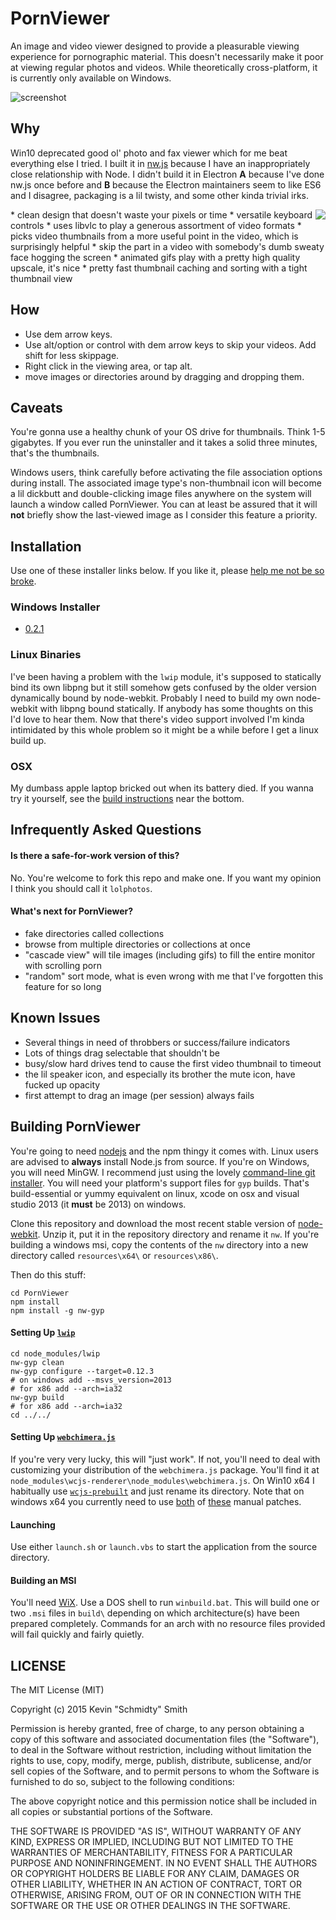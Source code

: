# PornViewer
An image and video viewer designed to provide a pleasurable viewing experience for pornographic
material. This doesn't necessarily make it poor at viewing regular photos and videos. While
theoretically cross-platform, it is currently only available on Windows.

![screenshot](http://i.imgur.com/MVzG6xH.jpg)

## Why
Win10 deprecated good ol' photo and fax viewer which for me beat everything else I tried. I built it
in [nw.js](http://nwjs.io/) because I have an inappropriately close relationship with Node. I didn't
build it in Electron **A** because I've done nw.js once before and **B** because the Electron 
maintainers seem to like ES6 and I disagree, packaging is a lil twisty, and some other kinda trivial 
irks.

<img align="right" src="http://i.imgur.com/47esyCO.png" />
 * clean design that doesn't waste your pixels or time
 * versatile keyboard controls
 * uses libvlc to play a generous assortment of video formats
 * picks video thumbnails from a more useful point in the video, which is surprisingly helpful
 * skip the part in a video with somebody's dumb sweaty face hogging the screen
 * animated gifs play with a pretty high quality upscale, it's nice
 * pretty fast thumbnail caching and sorting with a tight thumbnail view

## How
 * Use dem arrow keys.
 * Use alt/option or control with dem arrow keys to skip your videos. Add shift for less skippage.
 * Right click in the viewing area, or tap alt.
 * move images or directories around by dragging and dropping them.

## Caveats
You're gonna use a healthy chunk of your OS drive for thumbnails. Think 1-5 gigabytes. If you ever
run the uninstaller and it takes a solid three minutes, that's the thumbnails.

Windows users, think carefully before activating the file association options during install. The
associated image type's non-thumbnail icon will become a lil dickbutt and double-clicking image files
anywhere on the system will launch a window called PornViewer. You can at least be assured that it
will **not** briefly show the last-viewed image as I consider this feature a priority.

## Installation
Use one of these installer links below. If you like it, please [help me not be so broke](https://www.paypal.com/cgi-bin/webscr?cmd=_donations&business=PN6C2AZTS2FP8&lc=US&currency_code=USD&bn=PP%2dDonationsBF%3abtn_donate_SM%2egif%3aNonHosted).

### Windows Installer
 * [0.2.1](https://github.com/shenanigans/PornViewer/releases/download/0.2.1/PornViewer_x86.msi)

### Linux Binaries
I've been having a problem with the `lwip` module, it's supposed to statically bind its own libpng
but it still somehow gets confused by the older version dynamically bound by node-webkit. Probably I
need to build my own node-webkit with libpng bound statically. If anybody has some thoughts on this
I'd love to hear them. Now that there's video support involved I'm kinda intimidated by this whole
problem so it might be a while before I get a linux build up.

### OSX
My dumbass apple laptop bricked out when its battery died. If you wanna try it yourself, see the
[build instructions](#building-pornviewer) near the bottom.


## Infrequently Asked Questions
#### Is there a safe-for-work version of this?
No. You're welcome to fork this repo and make one. If you want my opinion I think you should call it
`lolphotos`.

#### What's next for PornViewer?
 * fake directories called collections
 * browse from multiple directories or collections at once
 * "cascade view" will tile images (including gifs) to fill the entire monitor with scrolling porn
 * "random" sort mode, what is even wrong with me that I've forgotten this feature for so long


## Known Issues
 * Several things in need of throbbers or success/failure indicators
 * Lots of things drag selectable that shouldn't be
 * busy/slow hard drives tend to cause the first video thumbnail to timeout
 * the lil speaker icon, and especially its brother the mute icon, have fucked up opacity
 * first attempt to drag an image (per session) always fails


## Building PornViewer
You're going to need [nodejs](https://nodejs.org) and the npm thingy it comes with. Linux users are
advised to **always** install Node.js from source. If you're on Windows, you will need MinGW. I
recommend just using the lovely [command-line git installer](https://git-scm.com/downloads). You
will need your platform's support files for `gyp` builds. That's build-essential or yummy equivalent
on linux, xcode on osx and visual studio 2013 (it **must** be 2013) on windows.

Clone this repository and download the most recent stable version of
[node-webkit](https://github.com/nwjs/nw.js#downloads). Unzip it, put it in the repository
directory and rename it `nw`. If you're building a windows msi, copy the contents of the `nw`
directory into a new directory called `resources\x64\` or `resources\x86\`.

Then do this stuff:
```shell
cd PornViewer
npm install
npm install -g nw-gyp
```

#### Setting Up [`lwip`](https://github.com/EyalAr/lwip)
```shell
cd node_modules/lwip
nw-gyp clean
nw-gyp configure --target=0.12.3
# on windows add --msvs_version=2013
# for x86 add --arch=ia32
nw-gyp build
# for x86 add --arch=ia32
cd ../../
```

#### Setting Up [`webchimera.js`](https://github.com/RSATom/WebChimera.js)
If you're very very lucky, this will "just work". If not, you'll need to deal with customizing your
distribution of the `webchimera.js` package. You'll find it at
`node_modules\wcjs-renderer\node_modules\webchimera.js`.
On Win10 x64 I habitually use [`wcjs-prebuilt`](https://github.com/Ivshti/wcjs-prebuilt) and just
rename its directory. Note that on windows x64 you currently need to use [both](https://github.com/Ivshti/wcjs-prebuilt/issues/10#issuecomment-149008366)
of [these](https://github.com/Ivshti/wcjs-prebuilt/issues/10#issuecomment-149201701) manual patches.

#### Launching
Use either `launch.sh` or `launch.vbs` to start the application from the source directory.

#### Building an MSI
You'll need [WiX](http://wixtoolset.org/). Use a DOS shell to run `winbuild.bat`. This will build
one or two `.msi` files in `build\` depending on which architecture(s) have been prepared
completely. Commands for an arch with no resource files provided will fail quickly and fairly
quietly.


## LICENSE
The MIT License (MIT)

Copyright (c) 2015 Kevin "Schmidty" Smith

Permission is hereby granted, free of charge, to any person obtaining a copy
of this software and associated documentation files (the "Software"), to deal
in the Software without restriction, including without limitation the rights
to use, copy, modify, merge, publish, distribute, sublicense, and/or sell
copies of the Software, and to permit persons to whom the Software is
furnished to do so, subject to the following conditions:

The above copyright notice and this permission notice shall be included in all
copies or substantial portions of the Software.

THE SOFTWARE IS PROVIDED "AS IS", WITHOUT WARRANTY OF ANY KIND, EXPRESS OR
IMPLIED, INCLUDING BUT NOT LIMITED TO THE WARRANTIES OF MERCHANTABILITY,
FITNESS FOR A PARTICULAR PURPOSE AND NONINFRINGEMENT. IN NO EVENT SHALL THE
AUTHORS OR COPYRIGHT HOLDERS BE LIABLE FOR ANY CLAIM, DAMAGES OR OTHER
LIABILITY, WHETHER IN AN ACTION OF CONTRACT, TORT OR OTHERWISE, ARISING FROM,
OUT OF OR IN CONNECTION WITH THE SOFTWARE OR THE USE OR OTHER DEALINGS IN THE
SOFTWARE.
